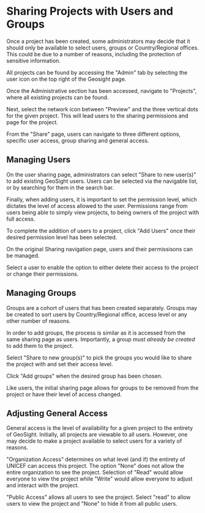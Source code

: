 [//]: # "GeoSight is UNICEF's geospatial web-based business intelligence platform."
[//]: # 
[//]: # "Contact : geosight-no-reply@unicef.org"
[//]: # 
[//]: # ".. note:: This program is free software; you can redistribute it and/or modify"
[//]: # "    it under the terms of the GNU Affero General Public License as published by"
[//]: # "    the Free Software Foundation; either version 3 of the License, or"
[//]: # "    (at your option) any later version."
[//]: # 
[//]: # "__author__ = 'irwan@kartoza.com'"
[//]: # "__date__ = '13/06/2023'"
[//]: # "__copyright__ = ('Copyright 2023, Unicef')"
[//]: # "__copyright__ = ('Copyright 2023, Unicef')"

# Sharing Projects with Users and Groups

Once a project has been created, some administrators may decide that it should only be available to select users, groups or Country/Regional offices. This could be due to a number of reasons, including the protection of sensitive information.

All projects can be found by accessing the "Admin" tab by selecting the user icon on the top right of the Geosight page.

Once the Administrative section has been accessed, navigate to "Projects", where all existing projects can be found.

Next, select the network icon between "Preview" and the three vertical dots for the given project. This will lead users to the sharing permissions and page for the project. 

From the "Share" page, users can navigate to three different options, specific user access, group sharing and general access.

## Managing Users

On the user sharing page, administrators can select "Share to new user(s)" to add existing GeoSight users. Users can be selected via the navigable list, or by searching for them in the search bar. 

Finally, when adding users, it is important to set the permission level, which dictates the level of access allowed to the user. Permissions range from users being able to simply view projects, to being owners of the project with full access.

To complete the addition of users to a project, click "Add Users" once their desired permission level has been selected.

On the original Sharing navigation page, users and their permissisons can be managed. 

Select a user to enable the option to either delete their access to the project or change their permissions.

## Managing Groups

Groups are a cohort of users that has been created separately. Groups may be created to sort users by Country/Regional office, access level or any other number of reasons. 

In order to add groups, the process is similar as it is accessed from the same sharing page as users. Importantly, a group must _already be created_ to add them to the project.

Select "Share to new group(s)" to pick the groups you would like to share the project with and set their access level.

Click "Add groups" when the desired group has been chosen.

Like users, the initial  sharing page allows for groups to be removed from the project or have their level of access changed. 

## Adjusting General Access
General access is the level of availability for a given project to the entirety of GeoSight. Initially, all projects are viewable to all users. However, one may decide to make a project available to select users for a variety of reasons.

"Organization Access" determines on what level (and if) the entirety of UNICEF can access this project. The option "None" does not allow the entire organization to see the project. Selection of "Read" would allow everyone to view the project while "Write" would allow everyone to adjust and interact with the project.

"Public Access" allows all users to see the project. Select "read" to allow users to view the project and "None" to hide it from all public users.
